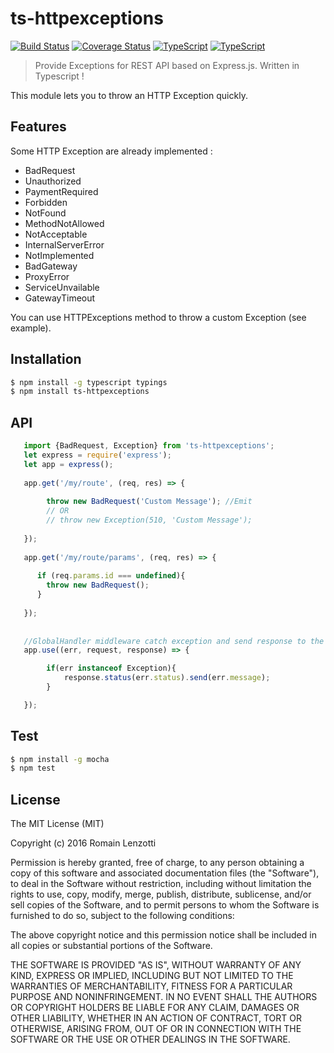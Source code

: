 # ts-httpexceptions 

[![Build Status](https://travis-ci.org/Romakita/ts-httpexceptions.svg?branch=master)](https://travis-ci.org/Romakita/ts-httpexceptions)
[![Coverage Status](https://coveralls.io/repos/github/Romakita/ts-httpexceptions/badge.svg?branch=master)](https://coveralls.io/github/Romakita/ts-httpexceptions?branch=master)
[![TypeScript](https://badges.frapsoft.com/typescript/love/typescript.svg?v=100)](https://github.com/ellerbrock/typescript-badges/) 
[![TypeScript](https://badges.frapsoft.com/typescript/version/typescript-v18.svg?v=100)](https://github.com/ellerbrock/typescript-badges/)

> Provide Exceptions for REST API based on Express.js. Written in Typescript !

This module lets you to throw an HTTP Exception quickly. 

## Features

Some HTTP Exception are already implemented : 
 * BadRequest
 * Unauthorized
 * PaymentRequired
 * Forbidden
 * NotFound
 * MethodNotAllowed
 * NotAcceptable
 * InternalServerError
 * NotImplemented
 * BadGateway
 * ProxyError
 * ServiceUnvailable
 * GatewayTimeout
 
You can use HTTPExceptions method to throw a custom Exception (see example).


## Installation

```bash
$ npm install -g typescript typings 
$ npm install ts-httpexceptions
```

## API

```typescript
   import {BadRequest, Exception} from 'ts-httpexceptions';
   let express = require('express');
   let app = express();
   
   app.get('/my/route', (req, res) => {
   
        throw new BadRequest('Custom Message'); //Emit
        // OR
        // throw new Exception(510, 'Custom Message');
   
   });
   
   app.get('/my/route/params', (req, res) => {
      
      if (req.params.id === undefined){
        throw new BadRequest();
      }
      
   });
   
   
   //GlobalHandler middleware catch exception and send response to the client
   app.use((err, request, response) => {

        if(err instanceof Exception){
            response.status(err.status).send(err.message);
        }

   });
```


## Test

```bash 
$ npm install -g mocha
$ npm test
```

## License

The MIT License (MIT)

Copyright (c) 2016 Romain Lenzotti

Permission is hereby granted, free of charge, to any person obtaining a copy of this software and associated documentation files (the "Software"), to deal in the Software without restriction, including without limitation the rights to use, copy, modify, merge, publish, distribute, sublicense, and/or sell copies of the Software, and to permit persons to whom the Software is furnished to do so, subject to the following conditions:

The above copyright notice and this permission notice shall be included in all copies or substantial portions of the Software.

THE SOFTWARE IS PROVIDED "AS IS", WITHOUT WARRANTY OF ANY KIND, EXPRESS OR IMPLIED, INCLUDING BUT NOT LIMITED TO THE WARRANTIES OF MERCHANTABILITY, FITNESS FOR A PARTICULAR PURPOSE AND NONINFRINGEMENT. IN NO EVENT SHALL THE AUTHORS OR COPYRIGHT HOLDERS BE LIABLE FOR ANY CLAIM, DAMAGES OR OTHER LIABILITY, WHETHER IN AN ACTION OF CONTRACT, TORT OR OTHERWISE, ARISING FROM, OUT OF OR IN CONNECTION WITH THE SOFTWARE OR THE USE OR OTHER DEALINGS IN THE SOFTWARE.

[travis]: https://travis-ci.org/